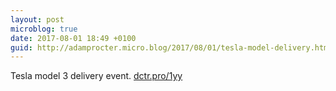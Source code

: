 ```yaml
---
layout: post
microblog: true
date: 2017-08-01 18:49 +0100
guid: http://adamprocter.micro.blog/2017/08/01/tesla-model-delivery.html
---
```

Tesla model 3 delivery event. [dctr.pro/1yy](http://dctr.pro/1yy)
